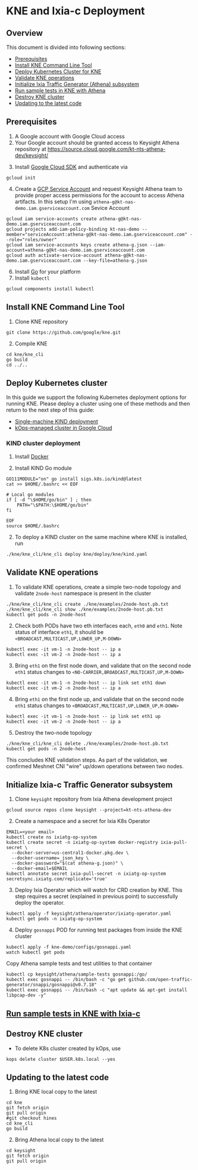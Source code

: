 # KNE and Ixia-c Deployment

## Overview
This document is divided into following sections:

* [Prerequisites](#prerequisites)
* [Install KNE Command Line Tool](#install-kne-command-line-tool)
* [Deploy Kubernetes Cluster for KNE](#deploy-kubernetes-cluster)
* [Validate KNE operations](#validate-kne-operations)
* [Initialize Ixia Traffic Generator (Athena) subsystem](#initialize-ixia-traffic-generator-athena-subsystem)
* [Run sample tests in KNE with Athena](#run-sample-tests-in-kne-with-athena)
* [Destroy KNE cluster](#destroy-kne-cluster)
* [Updating to the latest code](#updating-to-the-latest-code)

## Prerequisites

1. A Google account with Google Cloud access
2. Your Google account should be granted access to Keysight Athena repository at https://source.cloud.google.com/kt-nts-athena-dev/keysight/ 

[//]: # (TODO what is a proper way to request access to the repo?)

3. Install [Google Cloud SDK](https://cloud.google.com/sdk/docs) and authenticate via

```Shell
gcloud init
````

4. Create a [GCP Service Account](https://console.cloud.google.com/iam-admin/serviceaccounts) and request Keysight Athena team to provide proper access permissions for the account to access Athena artifacts. In this setup I'm using `athena-g@kt-nas-demo.iam.gserviceaccount.com` Sevice Account

```Shell
gcloud iam service-accounts create athena-g@kt-nas-demo.iam.gserviceaccount.com
gcloud projects add-iam-policy-binding kt-nas-demo --member="serviceAccount:athena-g@kt-nas-demo.iam.gserviceaccount.com" --role="roles/owner"
gcloud iam service-accounts keys create athena-g.json --iam-account=athena-g@kt-nas-demo.iam.gserviceaccount.com
gcloud auth activate-service-account athena-g@kt-nas-demo.iam.gserviceaccount.com --key-file=athena-g.json
````

[//]: # (TODO proper location for athena-g.json file)
[//]: # (TODO GAP what is a proper way to request access to the artifacts?)

6. Install [Go](https://golang.org/dl/) for your platform
7. Install `kubectl`

```Shell
gcloud components install kubectl
````

## Install KNE Command Line Tool

1. Clone KNE repository

```Shell
git clone https://github.com/google/kne.git
````

2. Compile KNE

```Shell
cd kne/kne_cli
go build 
cd ../..
````

## Deploy Kubernetes cluster

In this guide we support the following Kubernetes deployment options for running KNE. Please deploy a cluster using one of these methods and then return to the next step of this guide:

* [Single-machine KIND deployment](#kind-cluster-deployment)
* [kOps-managed cluster in Google Cloud](DEPLOY-kOps.md)

### KIND cluster deployment

1. Install [Docker](https://docs.docker.com/engine/install/)

2. Install KIND Go module

```Shell
GO111MODULE="on" go install sigs.k8s.io/kind@latest
cat >> $HOME/.bashrc << EOF

# Local go modules
if [ -d "\$HOME/go/bin" ] ; then
    PATH="\$PATH:\$HOME/go/bin"
fi

EOF
source $HOME/.bashrc
````

2. To deploy a KIND cluster on the same machine where KNE is installed, run

```Shell
./kne/kne_cli/kne_cli deploy kne/deploy/kne/kind.yaml
````

## Validate KNE operations

1. To validate KNE operations, create a simple two-node topology and validate `2node-host` namespace is present in the cluster

```Shell
./kne/kne_cli/kne_cli create ./kne/examples/2node-host.pb.txt
./kne/kne_cli/kne_cli show ./kne/examples/2node-host.pb.txt
kubectl get pods -n 2node-host
````

2. Check both PODs have two eth interfaces each, `eth0` and `eth1`. Note status of interface `eth1`, it should be `<BROADCAST,MULTICAST,UP,LOWER_UP,M-DOWN>`

```Shell
kubectl exec -it vm-1 -n 2node-host -- ip a
kubectl exec -it vm-2 -n 2node-host -- ip a
````

3. Bring `eth1` on the first node down, and validate that on the second node `eth1` status changes to `<NO-CARRIER,BROADCAST,MULTICAST,UP,M-DOWN>`

```Shell
kubectl exec -it vm-1 -n 2node-host -- ip link set eth1 down
kubectl exec -it vm-2 -n 2node-host -- ip a
````

4. Bring `eth1` on the first node up, and validate that on the second node `eth1` status changes to `<BROADCAST,MULTICAST,UP,LOWER_UP,M-DOWN>`

```Shell
kubectl exec -it vm-1 -n 2node-host -- ip link set eth1 up
kubectl exec -it vm-2 -n 2node-host -- ip a
````

5. Destroy the two-node topology

```Shell
./kne/kne_cli/kne_cli delete ./kne/examples/2node-host.pb.txt
kubectl get pods -n 2node-host
````

This concludes KNE validation steps. As part of the validation, we confirmed Meshnet CNI "wire" up/down operations between two nodes.

## Initialize Ixia-c Traffic Generator subsystem

1. Clone `keysight` repository from Ixia Athena development project

[//]: # (TODO cd to top directory)
[//]: # (TODO this should be moved up into prereq)

```Shell
gcloud source repos clone keysight --project=kt-nts-athena-dev
````

2. Create a namespace and a secret for Ixia K8s Operator

```Shell
EMAIL=<your email>
kubectl create ns ixiatg-op-system
kubectl create secret -n ixiatg-op-system docker-registry ixia-pull-secret \
  --docker-server=us-central1-docker.pkg.dev \
  --docker-username=_json_key \
  --docker-password="$(cat athena-g.json)" \
  --docker-email=$EMAIL
kubectl annotate secret ixia-pull-secret -n ixiatg-op-system secretsync.ixiatg.com/replicate='true'
````

3. Deploy Ixia Operator which will watch for CRD creation by KNE. This step requires a secret (explained in previous point) to successfully deploy the operator.

```Shell
kubectl apply -f keysight/athena/operator/ixiatg-operator.yaml
kubectl get pods -n ixiatg-op-system
````

4. Deploy `gosnappi` POD for running test packages from inside the KNE cluster

````
kubectl apply -f kne-demo/configs/gosnappi.yaml
watch kubectl get pods
````

  Copy Athena sample tests and test utilities to that container

````
kubectl cp keysight/athena/sample-tests gosnappi:/go/
kubectl exec gosnappi -- /bin/bash -c "go get github.com/open-traffic-generator/snappi/gosnappi@v0.7.18"
kubectl exec gosnappi -- /bin/bash -c "apt update && apt-get install libpcap-dev -y"
````

## [Run sample tests in KNE with Ixia-c](SAMPLE_TESTS.md)

## Destroy KNE cluster

* To delete K8s cluster created by kOps, use

```Shell
kops delete cluster $USER.k8s.local --yes
````

## Updating to the latest code

1. Bring KNE local copy to the latest

```Shell
cd kne
git fetch origin
git pull origin
#git checkout hines
cd kne_cli
go build
````

2. Bring Athena local copy to the latest

```Shell
cd keysight
git fetch origin
git pull origin
````

